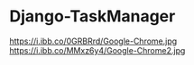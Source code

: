 # Django-TaskManager

https://i.ibb.co/0GRBRrd/Google-Chrome.jpg
https://i.ibb.co/MMxz6y4/Google-Chrome2.jpg
